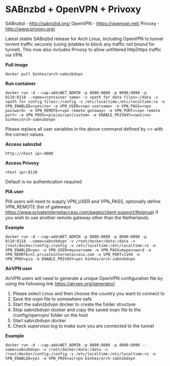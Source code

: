 SABnzbd + OpenVPN + Privoxy
===========================

SABnzbd - http://sabnzbd.org/
OpenVPN - https://openvpn.net/
Privoxy - http://www.privoxy.org/

Latest stable SABnzbd release for Arch Linux, including OpenVPN to tunnel torrent traffic securely (using iptables to block any traffic not bound for tunnel). This now also includes Privoxy to allow unfiltered http|https traffic via VPN.

**Pull image**

```
docker pull binhex/arch-sabnzbdvpn
```

**Run container**

```
docker run -d --cap-add=NET_ADMIN -p 8080:8080 -p 8090:8090 -p 8118:8118 --name=<container name> -v <path for data files>:/data -v <path for config files>:/config -v /etc/localtime:/etc/localtime:ro -e VPN_ENABLED=<yes|no> -e VPN_USER=<vpn username> -e VPN_PASS=<vpn password> -e VPN_REMOTE=<vpn remote gateway> -e VPN_PORT=<vpn remote port> -e VPN_PROV=<pia|airvpn|custom> -e ENABLE_PRIVOXY=<yes|no> binhex/arch-sabnzbdvpn
```

Please replace all user variables in the above command defined by <> with the correct values.

**Access sabnzbd**

```
http://<host ip>:8080
```

**Access Privoxy**

```
<host ip>:8118
```

Default is no authentication required

**PIA user**

PIA users will need to supply VPN_USER and VPN_PASS, optionally define VPN_REMOTE (list of gateways https://www.privateinternetaccess.com/pages/client-support/#signup) if you wish to use another remote gateway other than the Netherlands.

**Example**

```
docker run -d --cap-add=NET_ADMIN -p 8080:8080 -p 8090:8090 -p 8118:8118 --name=sabnzbdvpn -v /root/docker/data:/data -v /root/docker/config:/config -v /etc/localtime:/etc/localtime:ro -e VPN_ENABLED=yes -e VPN_USER=myusername -e VPN_PASS=mypassword -e VPN_REMOTE=nl.privateinternetaccess.com -e VPN_PORT=1194 -e VPN_PROV=pia -e ENABLE_PRIVOXY=yes binhex/arch-sabnzbdvpn
```

**AirVPN user**

AirVPN users will need to generate a unique OpenVPN configuration file by using the following link https://airvpn.org/generator/

1. Please select Linux and then choose the country you want to connect to
2. Save the ovpn file to somewhere safe
3. Start the sabnzbdvpn docker to create the folder structure
4. Stop sabnzbdvpn docker and copy the saved ovpn file to the /config/openvpn/ folder on the host
5. Start sabnzbdvpn docker
6. Check supervisor.log to make sure you are connected to the tunnel

**Example**

```
docker run -d --cap-add=NET_ADMIN -p 8080:8080 -p 8090:8090 --name=sabnzbdvpn -v /root/docker/data:/data -v /root/docker/config:/config -v /etc/localtime:/etc/localtime:ro -e VPN_ENABLED=yes -e VPN_PROV=airvpn binhex/arch-sabnzbdvpn
```

